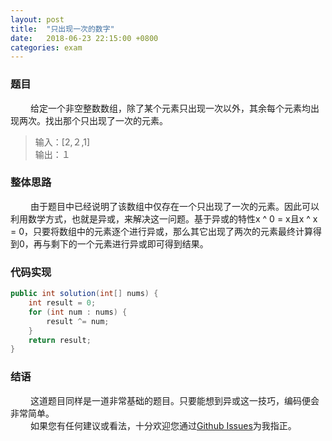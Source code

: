 ```yaml
---
layout: post
title:  "只出现一次的数字"
date:   2018-06-23 22:15:00 +0800 
categories: exam
---
```

### 题目
&emsp;&emsp;
给定一个非空整数数组，除了某个元素只出现一次以外，其余每个元素均出现两次。找出那个只出现了一次的元素。
>输入：[2,２,1]  
>输出：１

### 整体思路
&emsp;&emsp;
由于题目中已经说明了该数组中仅存在一个只出现了一次的元素。因此可以利用数学方式，也就是异或，来解决这一问题。基于异或的特性x ^ 0 = x且x ^ x = 0，只要将数组中的元素逐个进行异或，那么其它出现了两次的元素最终计算得到0，再与剩下的一个元素进行异或即可得到结果。


### 代码实现
```java
public int solution(int[] nums) {
    int result = 0;
    for (int num : nums) {
        result ^= num;
    }
    return result;
}
```

### 结语
&emsp;&emsp;
这道题目同样是一道非常基础的题目。只要能想到异或这一技巧，编码便会非常简单。  
&emsp;&emsp;
如果您有任何建议或看法，十分欢迎您通过[Github Issues](https://github.com/Wennn/wennn.github.io/issues)为我指正。